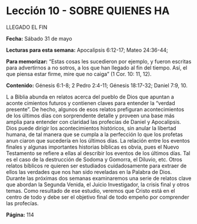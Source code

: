 # Lección 10 - SOBRE QUIENES HA

LLEGADO EL FIN

**Fecha:** Sábado 31 de mayo

**Lecturas para esta semana:** Apocalipsis 6:12-17; Mateo 24:36-44;

**Para memorizar:** “Estas cosas les sucedieron por ejemplo, y fueron escritas para advertirnos a no­
sotros, a los que han llegado al fin del tiempo. Así, el que piensa estar firme, mire
que no caiga” (1 Cor. 10: 11, 12).

**Contenido:**
Génesis 6:1-8; 2 Pedro 2:4-11; Génesis 18:17-32; Daniel 7:9, 10.

L
a Biblia abunda en relatos acerca del pueblo de Dios que apuntan a aconte­
cimientos futuros y contienen claves para entender la “verdad presente”. De
hecho, algunos de esos relatos prefiguran acontecimientos de los últimos
días con sorprendente detalle y proveen una base más amplia para entender
con claridad las profecías de Daniel y Apocalipsis.
Dios puede dirigir los acontecimientos históricos, sin anular la libertad
humana, de tal manera que se cumpla a la perfección lo que los profetas anun­
ciaron que sucedería en los últimos días. La relación entre los eventos finales
y algunas importantes historias bíblicas es obvia, pues el Nuevo Testamento
se refiere a ellas al describir los eventos de los últimos días. Tal es el caso de
la destrucción de Sodoma y Gomorra, el Diluvio, etc. Otros relatos bíblicos re­
quieren ser estudiados cuidadosamente para extraer de ellos las verdades que
nos han sido reveladas en la Palabra de Dios.
Durante las próximas dos semanas examinaremos una serie de relatos clave
que abordan la Segunda Venida, el Juicio Investigador, la crisis final y otros
temas. Como resultado de ese estudio, veremos que Cristo está en el centro de
todo y debe ser el objetivo final de todo empeño por comprender las profecías.

**Página:** 114
